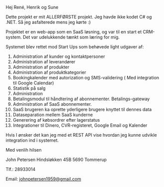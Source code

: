 Hej René, Henrik og Sune


Dette projekt er mit ALLERFØRSTE projekt. Jeg havde ikke kodet C# og .NET. Så jeg asfalterede mens jeg kørte :)

Projektet er en web-app som en SaaS løsning, og var til en start et CRM-system. Det var udelukkende tænkt som læring for mig.


Systemet blev rettet mod Start Ups som behøvede light udgaver af:

1) Administration af kunder og kontaktpersoner
2) Administration af leverandører
3) Administration af produkter
4) Administration af produktkategorier
5) Bookingkalender med autorization og SMS-validering ( Med integration til Google Calendar)
6) Statistik på salg
7) Administration 
8) Betalingsmodul til håndtering af abonnementer. Betalings-gateway
9) Administration af SaaS abonnementer.
10) SaaS brugeren ka oprette yderligere brugere knyttet til dennes data 
11) Dataseparation mellem SaaS kunderne
12) Generering af købsordrer efter lagerstatus
13) Integrationer til Dinero, CVR-registeret, Google Email og Kalender

Hvis I ønsker det kan jeg med et REST API vise hvordan jeg kunne udvikle integration ind i systemet. 

Med venlih hilsen

John Petersen
Hindsløkken 45B
5690  Tommerup

Tlf.: 28933014

Email: johnpetersen1959@gmail.com
